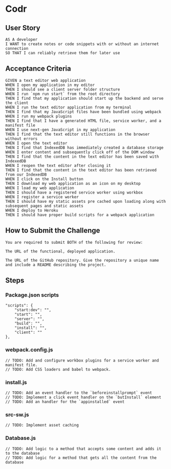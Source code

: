 # Codr

## User Story

    AS A developer
    I WANT to create notes or code snippets with or without an internet connection
    SO THAT I can reliably retrieve them for later use

## Acceptance Criteria

    GIVEN a text editor web application
    WHEN I open my application in my editor
    THEN I should see a client server folder structure
    WHEN I run `npm run start` from the root directory
    THEN I find that my application should start up the backend and serve the client
    WHEN I run the text editor application from my terminal
    THEN I find that my JavaScript files have been bundled using webpack
    WHEN I run my webpack plugins
    THEN I find that I have a generated HTML file, service worker, and a manifest file
    WHEN I use next-gen JavaScript in my application
    THEN I find that the text editor still functions in the browser without errors
    WHEN I open the text editor
    THEN I find that IndexedDB has immediately created a database storage
    WHEN I enter content and subsequently click off of the DOM window
    THEN I find that the content in the text editor has been saved with IndexedDB
    WHEN I reopen the text editor after closing it
    THEN I find that the content in the text editor has been retrieved from our IndexedDB
    WHEN I click on the Install button
    THEN I download my web application as an icon on my desktop
    WHEN I load my web application
    THEN I should have a registered service worker using workbox
    WHEN I register a service worker
    THEN I should have my static assets pre cached upon loading along with subsequent pages and static assets
    WHEN I deploy to Heroku
    THEN I should have proper build scripts for a webpack application

## How to Submit the Challenge

    You are required to submit BOTH of the following for review:

    The URL of the functional, deployed application.

    The URL of the GitHub repository. Give the repository a unique name and include a README describing the project.

## Steps

### Package.json scripts
    "scripts": {
        "start:dev": "",
        "start": "",
        "server": "",
        "build": "",
        "install": "",
        "client": ""
    },

### webpack.config.js
    // TODO: Add and configure workbox plugins for a service worker and manifest file.
    // TODO: Add CSS loaders and babel to webpack.  

### install.js
    // TODO: Add an event handler to the `beforeinstallprompt` event
    // TODO: Implement a click event handler on the `butInstall` element
    // TODO: Add an handler for the `appinstalled` event

### src-sw.js
    // TODO: Implement asset caching

### Database.js
    // TODO: Add logic to a method that accepts some content and adds it to the database
    // TODO: Add logic for a method that gets all the content from the database